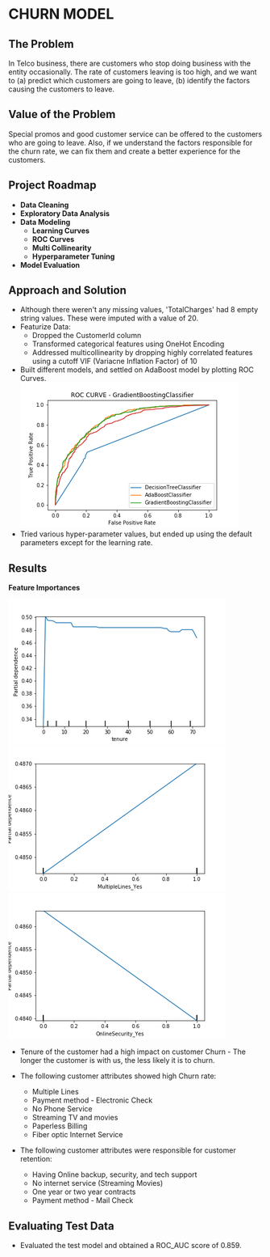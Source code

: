 # CHURN MODEL

## The Problem 

In Telco business, there are customers who stop doing business with the entity occasionally. The rate of customers leaving is too high, and we want to (a) predict which customers are going to leave, (b) identify the factors causing the customers to leave.


## Value of the Problem

Special promos and good customer service can be offered to the customers who are going to leave. Also, if we understand the factors responsible for the churn rate, we can fix them and create a better experience for the customers.

## Project Roadmap
- **Data Cleaning**
- **Exploratory Data Analysis**
- **Data Modeling**
    - **Learning Curves**
    - **ROC Curves**
    - **Multi Collinearity**
    - **Hyperparameter Tuning**
- **Model Evaluation**


## Approach and Solution 
* Although there weren't any missing values, 'TotalCharges' had 8 empty string values. These were imputed with a value of 20.
* Featurize Data:
    - Dropped the CustomerId column
    - Transformed categorical features using OneHot Encoding
    - Addressed multicollinearity by dropping highly correlated features using a cutoff VIF  (Variacne Inflation Factor) of 10
* Built different models, and settled on AdaBoost model by plotting ROC Curves.
![ROC CURVE](reports/ROC_CURVE.png)
* Tried various hyper-parameter values, but ended up using the default parameters except for the learning rate. 



## Results

**Feature Importances**

![Tenure](reports/tenure.png)
![Having Multiple Lines](reports/MultipleLines_Yes.png)
![Having Online Security CURVE](reports/OnlineSecurity_Yes.png)

* Tenure of the customer had a high impact on customer Churn - The longer the customer is with us, the less likely it is to churn.
*  The following customer attributes showed high Churn rate:
    - Multiple Lines
    - Payment method - Electronic Check
    - No Phone Service
    - Streaming TV and movies
    - Paperless Billing
    - Fiber optic Internet Service

* The following customer attributes were responsible for customer retention:
    - Having Online backup, security, and tech support
    - No internet service (Streaming Movies) 
    - One year or two year contracts
    - Payment method - Mail Check



## Evaluating Test Data
* Evaluated the test model and obtained a ROC_AUC score of 0.859.